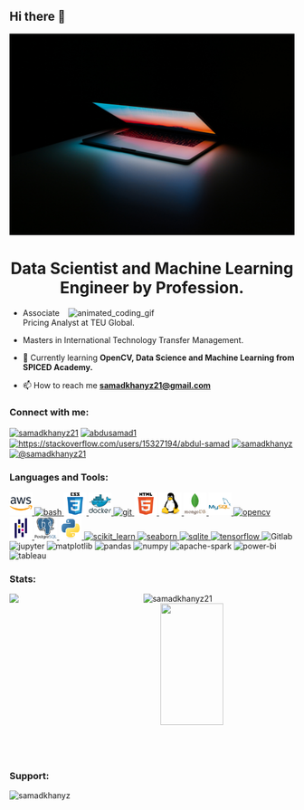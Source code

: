 <h2 align="left">Hi there 👋</h2>

![logo](https://github.com/samadkhanyz21/samadkhanyz21/blob/main/ales-nesetril-Im7lZjxeLhg-unsplash.jpg)
<h1 align="center">Data Scientist and Machine Learning Engineer by Profession.</h1>

<img align="right" alt="animated_coding_gif" width="400" src="https://media.tenor.com/qJ5evVs-_uUAAAAC/coding.gif">

- Associate Pricing Analyst at TEU Global.

- Masters in International Technology Transfer Management.

- 🌱 Currently learning **OpenCV, Data Science and Machine Learning from SPICED Academy.**

- 📫 How to reach me **samadkhanyz21@gmail.com**

<h3 align="left">Connect with me:</h3>
<p align="left">
<a href="https://dev.to/samadkhanyz21" target="blank"><img align="center" src="https://raw.githubusercontent.com/rahuldkjain/github-profile-readme-generator/master/src/images/icons/Social/devto.svg" alt="samadkhanyz21" height="30" width="40" /></a>
<a href="https://linkedin.com/in/abdusamad1" target="blank"><img align="center" src="https://raw.githubusercontent.com/rahuldkjain/github-profile-readme-generator/master/src/images/icons/Social/linked-in-alt.svg" alt="abdusamad1" height="30" width="40" /></a>
<a href="https://stackoverflow.com/users/https://stackoverflow.com/users/15327194/abdul-samad" target="blank"><img align="center" src="https://raw.githubusercontent.com/rahuldkjain/github-profile-readme-generator/master/src/images/icons/Social/stack-overflow.svg" alt="https://stackoverflow.com/users/15327194/abdul-samad" height="30" width="40" /></a>
<a href="https://kaggle.com/samadkhanyz" target="blank"><img align="center" src="https://raw.githubusercontent.com/rahuldkjain/github-profile-readme-generator/master/src/images/icons/Social/kaggle.svg" alt="samadkhanyz" height="30" width="40" /></a>
<a href="https://medium.com/@samadkhanyz21" target="blank"><img align="center" src="https://raw.githubusercontent.com/rahuldkjain/github-profile-readme-generator/master/src/images/icons/Social/medium.svg" alt="@samadkhanyz21" height="30" width="40" /></a>
</p>

<h3 align="left">Languages and Tools:</h3>
<p align="left"> <a href="https://aws.amazon.com" target="_blank" rel="noreferrer"> <img src="https://raw.githubusercontent.com/devicons/devicon/master/icons/amazonwebservices/amazonwebservices-original-wordmark.svg" alt="aws" width="40" height="40"/> </a> <a href="https://www.gnu.org/software/bash/" target="_blank" rel="noreferrer"> <img src="https://www.vectorlogo.zone/logos/gnu_bash/gnu_bash-icon.svg" alt="bash" width="40" height="40"/> </a> <a href="https://www.w3schools.com/css/" target="_blank" rel="noreferrer"> <img src="https://raw.githubusercontent.com/devicons/devicon/master/icons/css3/css3-original-wordmark.svg" alt="css3" width="40" height="40"/> </a> <a href="https://www.docker.com/" target="_blank" rel="noreferrer"> <img src="https://raw.githubusercontent.com/devicons/devicon/master/icons/docker/docker-original-wordmark.svg" alt="docker" width="40" height="40"/> </a> <a href="https://git-scm.com/" target="_blank" rel="noreferrer"> <img src="https://www.vectorlogo.zone/logos/git-scm/git-scm-icon.svg" alt="git" width="40" height="40"/> </a> <a href="https://www.w3.org/html/" target="_blank" rel="noreferrer"> <img src="https://raw.githubusercontent.com/devicons/devicon/master/icons/html5/html5-original-wordmark.svg" alt="html5" width="40" height="40"/> </a> <a href="https://www.linux.org/" target="_blank" rel="noreferrer"> <img src="https://raw.githubusercontent.com/devicons/devicon/master/icons/linux/linux-original.svg" alt="linux" width="40" height="40"/> </a> <a href="https://www.mongodb.com/" target="_blank" rel="noreferrer"> <img src="https://raw.githubusercontent.com/devicons/devicon/master/icons/mongodb/mongodb-original-wordmark.svg" alt="mongodb" width="40" height="40"/> </a> <a href="https://www.mysql.com/" target="_blank" rel="noreferrer"> <img src="https://raw.githubusercontent.com/devicons/devicon/master/icons/mysql/mysql-original-wordmark.svg" alt="mysql" width="40" height="40"/> </a> <a href="https://opencv.org/" target="_blank" rel="noreferrer"> <img src="https://www.vectorlogo.zone/logos/opencv/opencv-icon.svg" alt="opencv" width="40" height="40"/> </a> <a href="https://pandas.pydata.org/" target="_blank" rel="noreferrer"> <img src="https://raw.githubusercontent.com/devicons/devicon/2ae2a900d2f041da66e950e4d48052658d850630/icons/pandas/pandas-original.svg" alt="pandas" width="40" height="40"/> </a> <a href="https://www.postgresql.org" target="_blank" rel="noreferrer"> <img src="https://raw.githubusercontent.com/devicons/devicon/master/icons/postgresql/postgresql-original-wordmark.svg" alt="postgresql" width="40" height="40"/> </a> <a href="https://www.python.org" target="_blank" rel="noreferrer"> <img src="https://raw.githubusercontent.com/devicons/devicon/master/icons/python/python-original.svg" alt="python" width="40" height="40"/> </a> <a href="https://scikit-learn.org/" target="_blank" rel="noreferrer"> <img src="https://upload.wikimedia.org/wikipedia/commons/0/05/Scikit_learn_logo_small.svg" alt="scikit_learn" width="40" height="40"/> </a> <a href="https://seaborn.pydata.org/" target="_blank" rel="noreferrer"> <img src="https://seaborn.pydata.org/_images/logo-mark-lightbg.svg" alt="seaborn" width="40" height="40"/> </a> <a href="https://www.sqlite.org/" target="_blank" rel="noreferrer"> <img src="https://www.vectorlogo.zone/logos/sqlite/sqlite-icon.svg" alt="sqlite" width="40" height="40"/> </a> <a href="https://www.tensorflow.org" target="_blank" rel="noreferrer"> <img src="https://www.vectorlogo.zone/logos/tensorflow/tensorflow-icon.svg" alt="tensorflow" width="40" height="40"/> </a> <img src="https://icongr.am/devicon/gitlab-original.svg?size=128&color=currentColor" alt="Gitlab" width="40" height="40"/> <img src="https://cdn.jsdelivr.net/gh/devicons/devicon/icons/jupyter/jupyter-original-wordmark.svg" alt="jupyter" width="40" height="40"/> <img src="https://seeklogo.com/images/M/matplotlib-logo-7676870AC0-seeklogo.com.png" alt="matplotlib" width="40" height="40"/> 
<img src="https://cdn.jsdelivr.net/gh/devicons/devicon/icons/pandas/pandas-original-wordmark.svg" alt="pandas" width="40" height="40" /> 
<img src="https://cdn.jsdelivr.net/gh/devicons/devicon/icons/numpy/numpy-original-wordmark.svg" alt="numpy" width="40" height="40" /> 
<img src="https://cdn.jsdelivr.net/gh/devicons/devicon/icons/apache/apache-original-wordmark.svg" alt="apache-spark" width="40" height="40" /> <img src="https://upload.wikimedia.org/wikipedia/commons/c/cf/New_Power_BI_Logo.svg" alt="power-bi" width="40" height="40" /> <img src="https://cdn.cdnlogo.com/logos/t/73/tableau-software.svg" alt="tableau" width="40" height="40"></p>

<h3 align="left">Stats:</h3>

<p><img align="left" width="47%" src="https://github-readme-stats.vercel.app/api?username=samadkhanyz21&show_icons=true&theme=radical" /></p>

<p><img align="left" width="47%" src="https://streak-stats.demolab.com?user=samadkhanyz21" alt="samadkhanyz21" /></p>

<p><img align="right" width="47%" height="215" src="https://github-readme-stats.vercel.app/api/top-langs/?username=samadkhanyz21&layout=compact" /></p>


<br><br><br><br><br><br><br><br><br><br><br><br><br><br><br><br>
<br>
<h3 align="left">Support:</h3>
<p><a href="https://www.buymeacoffee.com/samadkhanyz"> <img align="left" src="https://cdn.buymeacoffee.com/buttons/v2/default-yellow.png" height="50" width="210" alt="samadkhanyz" /></a></p><br><br>
